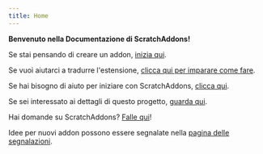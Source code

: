 ```yaml
---
title: Home
---
```

**Benvenuto nella Documentazione di ScratchAddons!**

Se stai pensando di creare un addon, [inizia qui](develop/getting-started/creating-an-addon).

Se vuoi aiutarci a tradurre l'estensione, [clicca qui per imparare come fare](localization/joining-the-localization-team).

Se hai bisogno di aiuto per iniziare con ScratchAddons, [clicca qui](getting-started/quick-start).

Se sei interessato ai dettagli di questo progetto, [guarda qui](reference/design).

Hai domande su ScratchAddons? [Falle qui](https://github.com/ScratchAddons/ScratchAddons/discussions)!

Idee per nuovi addon possono essere segnalate nella [pagina delle segnalazioni](https://github.com/ScratchAddons/ScratchAddons/issues).